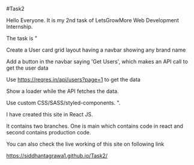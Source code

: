 #Task2

Hello Everyone. It is my 2nd task of LetsGrowMore Web Development Internship.

The task is "

Create a User card grid layout having a navbar showing any brand name

Add a button in the navbar saying 'Get Users', which makes an API call to get the user data

Use https://reqres.in/api/users?page=1 to get the data

Show a loader while the API fetches the data.

Use custom CSS/SASS/styled-components. ".

I have created this site in React JS.

It contains two branches. One is main which contains code in react and second contains production code.

You can also check the live working of this site on following link

https://siddhantagrawa1.github.io/Task2/

